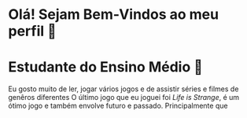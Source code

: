  # Olá! Sejam Bem-Vindos ao meu perfil 👾
 # Estudante do Ensino Médio 🌼
 Eu gosto muito de ler, jogar vários jogos e de assistir séries e filmes de genêros diferentes
 O último jogo que eu joguei foi *Life is Strange*, é um ótimo jogo e também envolve futuro e passado. Principalmente que 
 
